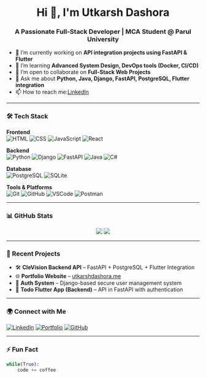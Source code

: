<h1 align="center">Hi 👋, I'm Utkarsh Dashora</h1>
<h3 align="center">A Passionate Full-Stack Developer | MCA Student @ Parul University</h3>

- 🔭 I’m currently working on **API integration projects using FastAPI & Flutter**
- 🌱 I’m learning **Advanced System Design, DevOps tools (Docker, CI/CD)**  
- 👯 I’m open to collaborate on **Full-Stack Web Projects**
- 💬 Ask me about **Python, Java, Django, FastAPI, PostgreSQL, Flutter integration**
- 📫 How to reach me:[LinkedIn](https://linkedin.com/in/utkarshdashora)

---

### 🛠️ Tech Stack

**Frontend**  
![HTML](https://img.shields.io/badge/HTML5-e34c26?style=flat&logo=html5&logoColor=white)
![CSS](https://img.shields.io/badge/CSS3-1572b6?style=flat&logo=css3&logoColor=white)
![JavaScript](https://img.shields.io/badge/JavaScript-F7DF1E?style=flat&logo=javascript&logoColor=black)
![React](https://img.shields.io/badge/React-61DAFB?style=flat&logo=react&logoColor=black)

**Backend**  
![Python](https://img.shields.io/badge/Python-3776AB?style=flat&logo=python&logoColor=white)
![Django](https://img.shields.io/badge/Django-092E20?style=flat&logo=django&logoColor=white)
![FastAPI](https://img.shields.io/badge/FastAPI-005571?style=flat&logo=fastapi)
![Java](https://img.shields.io/badge/Java-ED8B00?style=flat&logo=openjdk&logoColor=white)
![C#](https://img.shields.io/badge/C%23-239120?style=flat&logo=c-sharp&logoColor=white)

**Database**  
![PostgreSQL](https://img.shields.io/badge/PostgreSQL-316192?style=flat&logo=postgresql&logoColor=white)
![SQLite](https://img.shields.io/badge/SQLite-003B57?style=flat&logo=sqlite&logoColor=white)

**Tools & Platforms**  
![Git](https://img.shields.io/badge/Git-F05032?style=flat&logo=git&logoColor=white)
![GitHub](https://img.shields.io/badge/GitHub-181717?style=flat&logo=github)
![VSCode](https://img.shields.io/badge/VS%20Code-007ACC?style=flat&logo=visual-studio-code)
![Postman](https://img.shields.io/badge/Postman-FF6C37?style=flat&logo=postman&logoColor=white)

---

### 📊 GitHub Stats

<p align="center">
  <img src="https://github-readme-stats.vercel.app/api?username=UtkarshDashora&show_icons=true&theme=tokyonight" />
  <img src="https://github-readme-stats.vercel.app/api/top-langs/?username=UtkarshDashora&layout=compact&theme=tokyonight" />
</p>

---

### 🚀 Recent Projects

- 🛠️ **CleVision Backend API** – FastAPI + PostgreSQL + Flutter Integration  
- 🌐 **Portfolio Website** – [utkarshdashora.me](https://utkarshdashora.me)  
- 🔐 **Auth System** – Django-based secure user management system  
- 📲 **Todo Flutter App (Backend)** – API in FastAPI with authentication

---

### 🌍 Connect with Me

[![LinkedIn](https://img.shields.io/badge/LinkedIn-blue?style=flat&logo=linkedin)](https://linkedin.com/in/utkarshdashora)
[![Portfolio](https://img.shields.io/badge/Portfolio-Website-blueviolet)](https://utkarshdashora.me)
[![GitHub](https://img.shields.io/badge/GitHub-UtkarshDashora-000?style=flat&logo=github)](https://github.com/UtkarshDashora)

---

### ⚡ Fun Fact
```python
while(True):
    code += coffee

